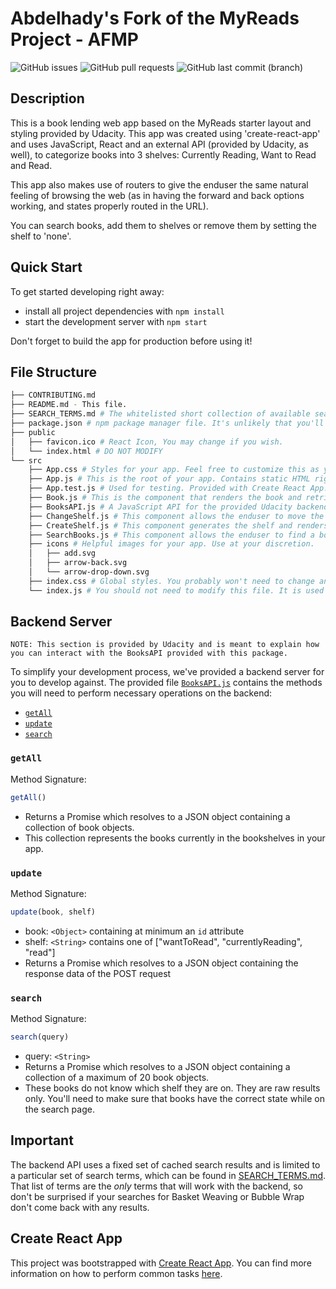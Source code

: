 # Abdelhady's Fork of the MyReads Project - AFMP
![GitHub issues](https://img.shields.io/github/issues-raw/h2o-creator/reactnd-project-myreads-starter?color=red)
![GitHub pull requests](https://img.shields.io/github/issues-pr/h2o-creator/reactnd-project-myreads-starter?color=red)
![GitHub last commit (branch)](https://img.shields.io/github/last-commit/h2o-creator/reactnd-project-myreads-starter/master?color=red)

## Description

This is a book lending web app based on the MyReads starter layout and styling provided by Udacity. This app was created using 'create-react-app' and uses JavaScript, React and an external API (provided by Udacity, as well), to categorize books into 3 shelves: Currently Reading, Want to Read and Read.

This app also makes use of routers to give the enduser the same natural feeling of browsing the web (as in having the forward and back options working, and states properly routed in the URL).

You can search books, add them to shelves or remove them by setting the shelf to 'none'.

## Quick Start

To get started developing right away:

* install all project dependencies with `npm install`
* start the development server with `npm start`

Don't forget to build the app for production before using it!

## File Structure
```bash
├── CONTRIBUTING.md
├── README.md - This file.
├── SEARCH_TERMS.md # The whitelisted short collection of available search terms for you to use with your app.
├── package.json # npm package manager file. It's unlikely that you'll need to modify this.
├── public
│   ├── favicon.ico # React Icon, You may change if you wish.
│   └── index.html # DO NOT MODIFY
└── src
    ├── App.css # Styles for your app. Feel free to customize this as you desire.
    ├── App.js # This is the root of your app. Contains static HTML right now.
    ├── App.test.js # Used for testing. Provided with Create React App. Testing is encouraged, but not required.
    ├── Book.js # This is the component that renders the book and retrieves book data from the parent component.
    ├── BooksAPI.js # A JavaScript API for the provided Udacity backend. Instructions for the methods are below.
    ├── ChangeShelf.js # This component allows the enduser to move the book to a different shelf.
    ├── CreateShelf.js # This component generates the shelf and renders all the books that adhere to it.
    ├── SearchBooks.js # This component allows the enduser to find a book (fetches from the BooksAPI) and add it to a shelf.
    ├── icons # Helpful images for your app. Use at your discretion.
    │   ├── add.svg
    │   ├── arrow-back.svg
    │   └── arrow-drop-down.svg
    ├── index.css # Global styles. You probably won't need to change anything here.
    └── index.js # You should not need to modify this file. It is used for DOM rendering only.
```

## Backend Server

```
NOTE: This section is provided by Udacity and is meant to explain how you can interact with the BooksAPI provided with this package.
```

To simplify your development process, we've provided a backend server for you to develop against. The provided file [`BooksAPI.js`](src/BooksAPI.js) contains the methods you will need to perform necessary operations on the backend:

* [`getAll`](#getall)
* [`update`](#update)
* [`search`](#search)

### `getAll`

Method Signature:

```js
getAll()
```

* Returns a Promise which resolves to a JSON object containing a collection of book objects.
* This collection represents the books currently in the bookshelves in your app.

### `update`

Method Signature:

```js
update(book, shelf)
```

* book: `<Object>` containing at minimum an `id` attribute
* shelf: `<String>` contains one of ["wantToRead", "currentlyReading", "read"]  
* Returns a Promise which resolves to a JSON object containing the response data of the POST request

### `search`

Method Signature:

```js
search(query)
```

* query: `<String>`
* Returns a Promise which resolves to a JSON object containing a collection of a maximum of 20 book objects.
* These books do not know which shelf they are on. They are raw results only. You'll need to make sure that books have the correct state while on the search page.

## Important
The backend API uses a fixed set of cached search results and is limited to a particular set of search terms, which can be found in [SEARCH_TERMS.md](SEARCH_TERMS.md). That list of terms are the _only_ terms that will work with the backend, so don't be surprised if your searches for Basket Weaving or Bubble Wrap don't come back with any results.

## Create React App

This project was bootstrapped with [Create React App](https://github.com/facebookincubator/create-react-app). You can find more information on how to perform common tasks [here](https://github.com/facebookincubator/create-react-app/blob/master/packages/react-scripts/template/README.md).
